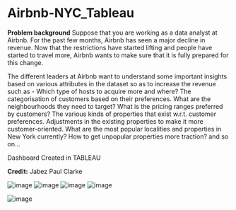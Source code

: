 # Airbnb-NYC_Tableau
**Problem background** Suppose that you are working as a data analyst at Airbnb. For the past few months, Airbnb has seen a major decline in revenue. Now that the restrictions have started lifting and people have started to travel more, Airbnb wants to make sure that it is fully prepared for this change. 

The different leaders at Airbnb want to understand some important insights based on various attributes in the dataset so as to increase the revenue such as -  Which type of hosts to acquire more and where? The categorisation of customers based on their preferences. What are the neighbourhoods they need to target? What is the pricing ranges preferred by customers? The various kinds of properties that exist w.r.t. customer preferences. Adjustments in the existing properties to make it more customer-oriented. What are the most popular localities and properties in New York currently? How to get unpopular properties more traction? and so on...


Dashboard Created in TABLEAU

**Credit:** Jabez Paul Clarke



![image](https://user-images.githubusercontent.com/90130378/161399352-997a0631-4967-4ff7-8cc5-c4f904bd00dc.png)
![image](https://user-images.githubusercontent.com/90130378/161399384-0925ed10-abd0-427b-b004-1509459c2a46.png)
![image](https://user-images.githubusercontent.com/90130378/161399436-df8b0931-ae5e-48dc-9436-f9a82560dcfc.png)
![image](https://user-images.githubusercontent.com/90130378/161399467-b64bd9dd-fc73-46f4-9a43-10a26db7a40b.png)

![image](https://user-images.githubusercontent.com/90130378/161399005-1beb17d4-be77-4d04-abe4-58208acb06bb.png)
